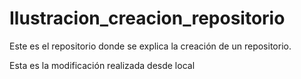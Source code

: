 # Ilustracion_creacion_repositorio
Este es el repositorio donde se explica la creación de un repositorio.

Esta es la modificación realizada desde local 
